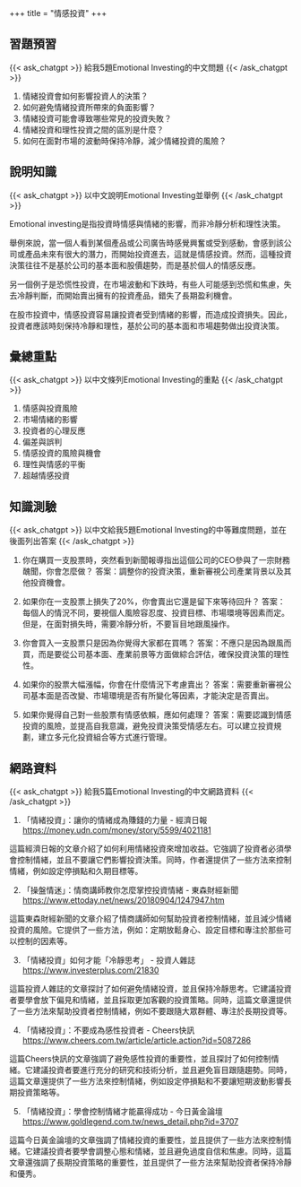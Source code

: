 +++
title = "情感投資"
+++
## 習題預習
{{< ask_chatgpt >}}
給我5題Emotional Investing的中文問題
{{< /ask_chatgpt >}}



1. 情緒投資會如何影響投資人的決策？
2. 如何避免情緒投資所帶來的負面影響？
3. 情緒投資可能會導致哪些常見的投資失敗？
4. 情緒投資和理性投資之間的區別是什麼？
5. 如何在面對市場的波動時保持冷靜，減少情緒投資的風險？   

## 說明知識
{{< ask_chatgpt >}}
以中文說明Emotional Investing並舉例
{{< /ask_chatgpt >}}



Emotional investing是指投資時情感與情緒的影響，而非冷靜分析和理性決策。

舉例來說，當一個人看到某個產品或公司廣告時感覺興奮或受到感動，會感到該公司或產品未來有很大的潛力，而開始投資進去，這就是情感投資。然而，這種投資決策往往不是基於公司的基本面和股價趨勢，而是基於個人的情感反應。

另一個例子是恐慌性投資，在市場波動和下跌時，有些人可能感到恐慌和焦慮，失去冷靜判斷，而開始賣出擁有的投資產品，錯失了長期盈利機會。

在股市投資中，情感投資容易讓投資者受到情緒的影響，而造成投資損失。因此，投資者應該時刻保持冷靜和理性，基於公司的基本面和市場趨勢做出投資決策。   

## 彙總重點
{{< ask_chatgpt >}}
以中文條列Emotional Investing的重點
{{< /ask_chatgpt >}}



1. 情感與投資風險
2. 市場情緒的影響
3. 投資者的心理反應
4. 偏差與誤判
5. 情感投資的風險與機會
6. 理性與情感的平衡
7. 超越情感投資   

## 知識測驗
{{< ask_chatgpt >}}
以中文給我5題Emotional Investing的中等難度問題，並在後面列出答案
{{< /ask_chatgpt >}}



1. 你在購買一支股票時，突然看到新聞報導指出這個公司的CEO參與了一宗財務醜聞，你會怎麼做？
答案：調整你的投資決策，重新審視公司產業背景以及其他投資機會。

2. 如果你在一支股票上損失了20%，你會賣出它還是留下來等待回升？
答案：每個人的情況不同，要視個人風險容忍度、投資目標、市場環境等因素而定。但是，在面對損失時，需要冷靜分析，不要盲目地跟風操作。

3. 你會買入一支股票只是因為你覺得大家都在買嗎？
答案：不應只是因為跟風而買，而是要從公司基本面、產業前景等方面做綜合評估，確保投資決策的理性性。

4. 如果你的股票大幅漲幅，你會在什麼情況下考慮賣出？
答案：需要重新審視公司基本面是否改變、市場環境是否有所變化等因素，才能決定是否賣出。

5. 如果你覺得自己對一些股票有情感依賴，應如何處理？
答案：需要認識到情感投資的風險，並提高自我意識，避免投資決策受情感左右。可以建立投資規劃，建立多元化投資組合等方式進行管理。   

## 網路資料
{{< ask_chatgpt >}}
給我5篇Emotional Investing的中文網路資料
{{< /ask_chatgpt >}}



1. 「情緒投資」：讓你的情緒成為賺錢的力量 - 經濟日報
https://money.udn.com/money/story/5599/4021181

這篇經濟日報的文章介紹了如何利用情緒投資來增加收益。它強調了投資者必須學會控制情緒，並且不要讓它們影響投資決策。同時，作者還提供了一些方法來控制情緒，例如設定停損點和久期目標等。

2. 「操盤情迷」：情商講師教你怎麼掌控投資情緒 - 東森財經新聞
https://www.ettoday.net/news/20180904/1247947.htm

這篇東森財經新聞的文章介紹了情商講師如何幫助投資者控制情緒，並且減少情緒投資的風險。它提供了一些方法，例如：定期放鬆身心、設定目標和專注於那些可以控制的因素等。

3. 「情緒投資」如何才能「冷靜思考」 - 投資人雜誌
https://www.investerplus.com/21830

這篇投資人雜誌的文章探討了如何避免情緒投資，並且保持冷靜思考。它建議投資者要學會放下偏見和情緒，並且採取更加客觀的投資策略。同時，這篇文章還提供了一些方法來幫助投資者控制情緒，例如不要跟隨大眾群體、專注於長期投資等。

4. 「情緒投資」：不要成為感性投資者 - Cheers快訊
https://www.cheers.com.tw/article/article.action?id=5087286

這篇Cheers快訊的文章強調了避免感性投資的重要性，並且探討了如何控制情緒。它建議投資者要進行充分的研究和技術分析，並且避免盲目跟隨趨勢。同時，這篇文章還提供了一些方法來控制情緒，例如設定停損點和不要讓短期波動影響長期投資策略等。

5. 「情緒投資」：學會控制情緒才能贏得成功 - 今日黃金論壇
https://www.goldlegend.com.tw/news_detail.php?id=3707

這篇今日黃金論壇的文章強調了情緒投資的重要性，並且提供了一些方法來控制情緒。它建議投資者要學會調整心態和情緒，並且避免過度自信和焦慮。同時，這篇文章還強調了長期投資策略的重要性，並且提供了一些方法來幫助投資者保持冷靜和優秀。   

